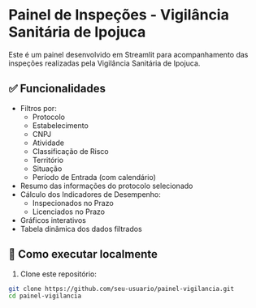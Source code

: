 # Painel de Inspeções - Vigilância Sanitária de Ipojuca

Este é um painel desenvolvido em Streamlit para acompanhamento das inspeções realizadas pela Vigilância Sanitária de Ipojuca.

## ✅ Funcionalidades

- Filtros por:
  - Protocolo
  - Estabelecimento
  - CNPJ
  - Atividade
  - Classificação de Risco
  - Território
  - Situação
  - Período de Entrada (com calendário)
- Resumo das informações do protocolo selecionado
- Cálculo dos Indicadores de Desempenho:
  - Inspecionados no Prazo
  - Licenciados no Prazo
- Gráficos interativos
- Tabela dinâmica dos dados filtrados

## 🚀 Como executar localmente

1. Clone este repositório:

```bash
git clone https://github.com/seu-usuario/painel-vigilancia.git
cd painel-vigilancia
